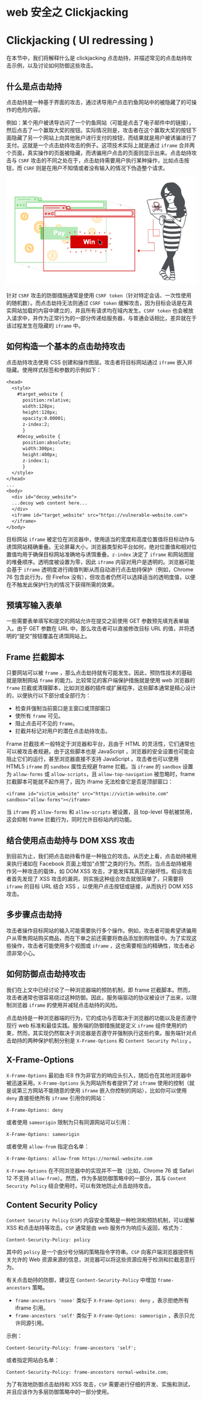 # web 安全之 Clickjacking


# Clickjacking ( UI redressing )

在本节中，我们将解释什么是 clickjacking 点击劫持，并描述常见的点击劫持攻击示例，以及讨论如何防御这些攻击。


## 什么是点击劫持

点击劫持是一种基于界面的攻击，通过诱导用户点击钓鱼网站中的被隐藏了的可操作的危险内容。

例如：某个用户被诱导访问了一个钓鱼网站（可能是点击了电子邮件中的链接），然后点击了一个赢取大奖的按钮。实际情况则是，攻击者在这个赢取大奖的按钮下面隐藏了另一个网站上向其他账户进行支付的按钮，而结果就是用户被诱骗进行了支付。这就是一个点击劫持攻击的例子。这项技术实际上就是通过 `iframe` 合并两个页面，真实操作的页面被隐藏，而诱骗用户点击的页面则显示出来。点击劫持攻击与 `CSRF` 攻击的不同之处在于，点击劫持需要用户执行某种操作，比如点击按钮，而 `CSRF` 则是在用户不知情或者没有输入的情况下伪造整个请求。

![clickjacking](https://raw.githubusercontent.com/RifeWang/images/master/web-security/clickjacking.png)

针对 `CSRF` 攻击的防御措施通常是使用 `CSRF token`（针对特定会话、一次性使用的随机数）。而点击劫持无法则通过 `CSRF token` 缓解攻击，因为目标会话是在真实网站加载的内容中建立的，并且所有请求均在域内发生。`CSRF token` 也会被放入请求中，并作为正常行为的一部分传递给服务器，与普通会话相比，差异就在于该过程发生在隐藏的 `iframe` 中。


## 如何构造一个基本的点击劫持攻击

点击劫持攻击使用 CSS 创建和操作图层。攻击者将目标网站通过 `iframe` 嵌入并隐藏。使用样式标签和参数的示例如下：
```
<head>
  <style>
    #target_website {
      position:relative;
      width:128px;
      height:128px;
      opacity:0.00001;
      z-index:2;
      }
    #decoy_website {
      position:absolute;
      width:300px;
      height:400px;
      z-index:1;
      }
  </style>
</head>
...
<body>
  <div id="decoy_website">
  ...decoy web content here...
  </div>
  <iframe id="target_website" src="https://vulnerable-website.com">
  </iframe>
</body>
```

目标网站 `iframe` 被定位在浏览器中，使用适当的宽度和高度位置值将目标动作与诱饵网站精确重叠。无论屏幕大小，浏览器类型和平台如何，绝对位置值和相对位置值均用于确保目标网站准确地与诱饵重叠。`z-index` 决定了 `iframe` 和网站图层的堆叠顺序。透明度被设置为零，因此 `iframe` 内容对用户是透明的。浏览器可能会基于 `iframe` 透明度进行阈值判断从而自动进行点击劫持保护（例如，Chrome 76 包含此行为，但 Firefox 没有），但攻击者仍然可以选择适当的透明度值，以便在不触发此保护行为的情况下获得所需的效果。


## 预填写输入表单

一些需要表单填写和提交的网站允许在提交之前使用 GET 参数预先填充表单输入。由于 GET 参数在 URL 中，那么攻击者可以直接修改目标 URL 的值，并将透明的“提交”按钮覆盖在诱饵网站上。


## Frame 拦截脚本

只要网站可以被 `frame` ，那么点击劫持就有可能发生。因此，预防性技术的基础就是限制网站 `frame` 的能力。比较常见的客户端保护措施就是使用 web 浏览器的 `frame` 拦截或清理脚本，比如浏览器的插件或扩展程序，这些脚本通常是精心设计的，以便执行以下部分或全部行为：
- 检查并强制当前窗口是主窗口或顶部窗口
- 使所有 `frame` 可见。
- 阻止点击可不见的 `frame`。
- 拦截并标记对用户的潜在点击劫持攻击。

Frame 拦截技术一般特定于浏览器和平台，且由于 HTML 的灵活性，它们通常也可以被攻击者规避。由于这些脚本也是 JavaScript ，浏览器的安全设置也可能会阻止它们的运行，甚至浏览器直接不支持 JavaScript 。攻击者也可以使用 HTML5 `iframe` 的 `sandbox` 属性去规避 frame 拦截。当 `iframe` 的 `sandbox` 设置为 `allow-forms` 或 `allow-scripts`，且 `allow-top-navigation` 被忽略时，frame 拦截脚本可能就不起作用了，因为 iframe 无法检查它是否是顶部窗口：
```
<iframe id="victim_website" src="https://victim-website.com" sandbox="allow-forms"></iframe>
```

当 `iframe` 的 `allow-forms` 和 `allow-scripts` 被设置，且 top-level 导航被禁用，这会抑制 frame 拦截行为，同时允许目标站内的功能。


## 结合使用点击劫持与 DOM XSS 攻击

到目前为止，我们把点击劫持看作是一种独立的攻击。从历史上看，点击劫持被用来执行诸如在 Facebook 页面上增加“点赞”之类的行为。然而，当点击劫持被用作另一种攻击的载体，如 DOM XSS 攻击，才能发挥其真正的破坏性。假设攻击者首先发现了 XSS 攻击的漏洞，则实施这种组合攻击就很简单了，只需要将 `iframe` 的目标 URL 结合 XSS ，以使用户点击按钮或链接，从而执行 DOM XSS 攻击。


## 多步骤点击劫持

攻击者操作目标网站的输入可能需要执行多个操作。例如，攻击者可能希望诱骗用户从零售网站购买商品，而在下单之前还需要将商品添加到购物篮中。为了实现这些操作，攻击者可能使用多个视图或 `iframe` ，这也需要相当的精确性，攻击者必须非常小心。


## 如何防御点击劫持攻击

我们在上文中已经讨论了一种浏览器端的预防机制，即 frame 拦截脚本。然而，攻击者通常也很容易绕过这种防御。因此，服务端驱动的协议被设计了出来，以限制浏览器 `iframe` 的使用并减轻点击劫持的风险。

点击劫持是一种浏览器端的行为，它的成功与否取决于浏览器的功能以及是否遵守现行 web 标准和最佳实践。服务端的防御措施就是定义 `iframe` 组件使用的约束，然而，其实现仍然取决于浏览器是否遵守并强制执行这些约束。服务端针对点击劫持的两种保护机制分别是 `X-Frame-Options` 和 `Content Security Policy` 。


## X-Frame-Options

`X-Frame-Options` 最初由 IE8 作为非官方的响应头引入，随后也在其他浏览器中被迅速采用。`X-Frame-Options` 头为网站所有者提供了对 `iframe` 使用的控制（就是说第三方网站不能随意的使用 `iframe` 嵌入你控制的网站），比如你可以使用 `deny` 直接拒绝所有 `iframe` 引用你的网站：
```
X-Frame-Options: deny
```

或者使用 `sameorigin` 限制为只有同源网站可以引用：
```
X-Frame-Options: sameorigin
```

或者使用 `allow-from` 指定白名单：
```
X-Frame-Options: allow-from https://normal-website.com
```

`X-Frame-Options` 在不同浏览器中的实现并不一致（比如，Chrome 76 或 Safari 12 不支持 `allow-from`）。然而，作为多层防御策略中的一部分，其与 `Content Security Policy` 结合使用时，可以有效地防止点击劫持攻击。


## Content Security Policy

`Content Security Policy` (`CSP`) 内容安全策略是一种检测和预防机制，可以缓解 XSS 和点击劫持等攻击。`CSP` 通常是由 web 服务作为响应头返回，格式为：
```
Content-Security-Policy: policy
```

其中的 `policy` 是一个由分号分隔的策略指令字符串。`CSP` 向客户端浏览器提供有关允许的 Web 资源来源的信息，浏览器可以将这些资源应用于检测和拦截恶意行为。

有关点击劫持的防御，建议在 `Content-Security-Policy` 中增加 `frame-ancestors` 策略。

- `frame-ancestors 'none'` 类似于 `X-Frame-Options: deny` ，表示拒绝所有 iframe 引用。
- `frame-ancestors 'self'` 类似于 `X-Frame-Options: sameorigin` ，表示只允许同源引用。

示例：
```
Content-Security-Policy: frame-ancestors 'self';
```

或者指定网站白名单：
```
Content-Security-Policy: frame-ancestors normal-website.com;
```

为了有效地防御点击劫持和 XSS 攻击，`CSP` 需要进行仔细的开发、实施和测试，并且应该作为多层防御策略中的一部分使用。
